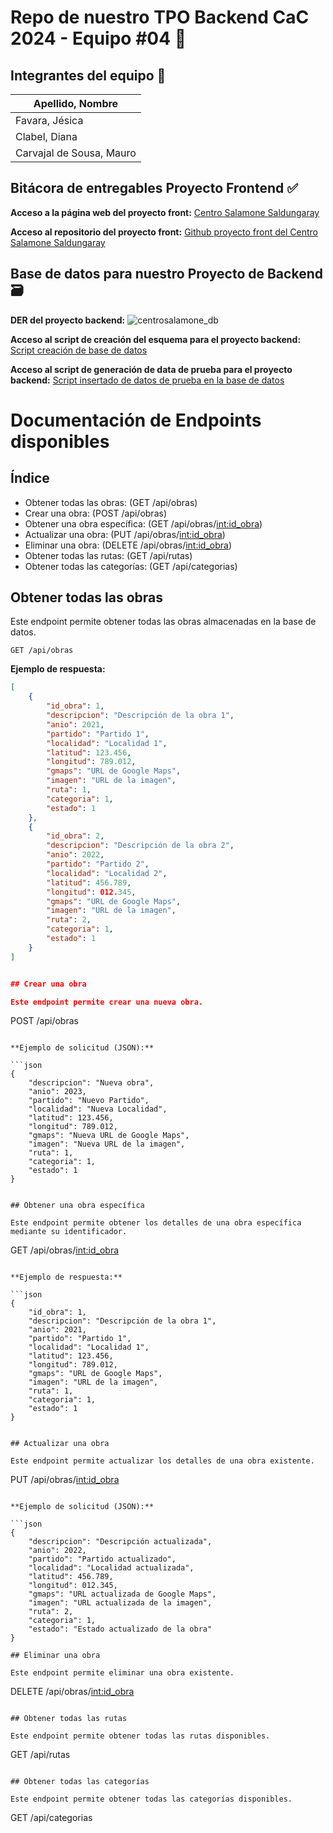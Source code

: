 # Repo de nuestro TPO Backend CaC 2024 - Equipo #04 📃

## Integrantes del equipo :construction: 

| **Apellido, Nombre** |
| -------------------- |
| Favara, Jésica |
| Clabel, Diana |
| Carvajal de Sousa, Mauro |

## Bitácora de entregables Proyecto Frontend :white_check_mark:

**Acceso a la página web del proyecto front:**
<a href="https://centrosalamone-dev.netlify.app/" target="_blank">Centro Salamone Saldungaray</a>

**Acceso al repositorio del proyecto front:**
<a href="https://github.com/maurocarvajaldesousa/tpo_cac_c24163_equipo10" target="_blank">Github proyecto front del Centro Salamone Saldungaray</a>

## Base de datos para nuestro Proyecto de Backend 🗃️

**DER del proyecto backend:**
![centrosalamone_db](https://github.com/maurocarvajaldesousa/tpo_cac_c24163_backend_equipo04/assets/1665906/ecf9d4cd-6b3f-438d-8db7-0cbd8c9f90d3)

**Acceso al script de creación del esquema para el proyecto backend:**
<a href="https://github.com/maurocarvajaldesousa/tpo_cac_c24163_backend_equipo04/blob/c231a99012c7d607b45d1f7f963bff1e888dc3ed/database_scripts/centrosalamone_db.sql" target="_blank">Script creación de base de datos</a>

**Acceso al script de generación de data de prueba para el proyecto backend:**
<a href="https://github.com/maurocarvajaldesousa/tpo_cac_c24163_backend_equipo04/blob/c231a99012c7d607b45d1f7f963bff1e888dc3ed/database_scripts/centrosalamone_db_data.sql" target="_blank">Script insertado de datos de prueba en la base de datos</a>

# Documentación de Endpoints disponibles

## Índice

- Obtener todas las obras: (GET /api/obras)
- Crear una obra: (POST /api/obras)
- Obtener una obra específica: (GET /api/obras/<int:id_obra>)
- Actualizar una obra: (PUT /api/obras/<int:id_obra>)
- Eliminar una obra: (DELETE /api/obras/<int:id_obra>)
- Obtener todas las rutas: (GET /api/rutas)
- Obtener todas las categorías: (GET /api/categorias)

## Obtener todas las obras

Este endpoint permite obtener todas las obras almacenadas en la base de datos.

```
GET /api/obras
```

**Ejemplo de respuesta:**

```json
[
    {
        "id_obra": 1,
        "descripcion": "Descripción de la obra 1",
        "anio": 2021,
        "partido": "Partido 1",
        "localidad": "Localidad 1",
        "latitud": 123.456,
        "longitud": 789.012,
        "gmaps": "URL de Google Maps",
        "imagen": "URL de la imagen",
        "ruta": 1,
        "categoria": 1,
        "estado": 1
    },
    {
        "id_obra": 2,
        "descripcion": "Descripción de la obra 2",
        "anio": 2022,
        "partido": "Partido 2",
        "localidad": "Localidad 2",
        "latitud": 456.789,
        "longitud": 012.345,
        "gmaps": "URL de Google Maps",
        "imagen": "URL de la imagen",
        "ruta": 2,
        "categoria": 1,
        "estado": 1
    }
]


## Crear una obra

Este endpoint permite crear una nueva obra.

```
POST /api/obras
```

**Ejemplo de solicitud (JSON):**

```json
{
    "descripcion": "Nueva obra",
    "anio": 2023,
    "partido": "Nuevo Partido",
    "localidad": "Nueva Localidad",
    "latitud": 123.456,
    "longitud": 789.012,
    "gmaps": "Nueva URL de Google Maps",
    "imagen": "Nueva URL de la imagen",
    "ruta": 1,
    "categoria": 1,
    "estado": 1
}


## Obtener una obra específica

Este endpoint permite obtener los detalles de una obra específica mediante su identificador.

```
GET /api/obras/<int:id_obra>
```

**Ejemplo de respuesta:**

```json
{
    "id_obra": 1,
    "descripcion": "Descripción de la obra 1",
    "anio": 2021,
    "partido": "Partido 1",
    "localidad": "Localidad 1",
    "latitud": 123.456,
    "longitud": 789.012,
    "gmaps": "URL de Google Maps",
    "imagen": "URL de la imagen",
    "ruta": 1,
    "categoria": 1,
    "estado": 1
}


## Actualizar una obra

Este endpoint permite actualizar los detalles de una obra existente.

```
PUT /api/obras/<int:id_obra>
```

**Ejemplo de solicitud (JSON):**

```json
{
    "descripcion": "Descripción actualizada",
    "anio": 2022,
    "partido": "Partido actualizado",
    "localidad": "Localidad actualizada",
    "latitud": 456.789,
    "longitud": 012.345,
    "gmaps": "URL actualizada de Google Maps",
    "imagen": "URL actualizada de la imagen",
    "ruta": 2,
    "categoria": 1,
    "estado": "Estado actualizado de la obra"
}

## Eliminar una obra

Este endpoint permite eliminar una obra existente.

```
DELETE /api/obras/<int:id_obra>
```

## Obtener todas las rutas

Este endpoint permite obtener todas las rutas disponibles.

```
GET /api/rutas
```

## Obtener todas las categorías

Este endpoint permite obtener todas las categorías disponibles.

```
GET /api/categorias
```
